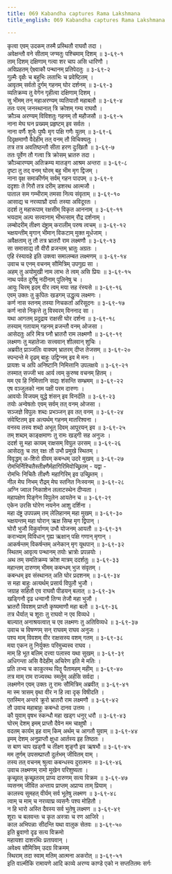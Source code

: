 ```yaml
---
title: 069 Kabandha captures Rama Lakshmana
title_english: 069 Kabandha captures Rama Lakshmana

---
```

<div class="audioEmbed"  caption="श्रीराम-हरिसीताराममूर्ति-घनपाठिभ्यां वचनम्" src="https://archive.org/download/Ramayana-recitation-Sriram-harisItArAmamUrti-Ghanapaati-v2/Kanda_3/Kanda_3_ARK-069-Ayomukyhaha_Karnaadi_Chchedaha.mp3"></div>

कृत्वा एवम् उदकम् तस्मै प्रस्थितौ राघवौ तदा ।  
अवेक्षन्तौ वने सीताम् जग्मतुः पश्चिमाम् दिशम् ॥ ३-६९-१  
ताम् दिशम् दक्षिणाम् गत्वा शर चाप असि धारिणौ ।  
अविप्रहतम् ऐक्ष्वाकौ पन्थानम् प्रतिपेदतुः ॥ ३-६९-२  
गुल्मैः वृक्षैः च बहुभिः लताभिः च प्रवेष्टितम् ।  
आवृतम् सर्वतो दुर्गम् गहनम् घोर दर्शनम् ॥ ३-६९-३  
व्यतिक्रम्य तु वेगेन गृहीत्वा दक्षिणाम् दिशम् ।  
सु भीमम् तन् महाअरण्यम् व्यतियातौ महाबलौ ॥ ३-६९-४  
ततः परम् जनस्थानात् त्रि क्रोशम् गम्य राघवौ ।  
क्रौञ्च अरण्यम् विविशतुः गहनम् तौ महौजसौ ॥ ३-६९-५  
नाना मेघ घन प्रख्यम् प्रहृष्टम् इव सर्वतः ।  
नाना वर्णैः शुभैः पुष्पैः मृग पक्षि गणैः युतम् ॥ ३-६९-६  
दिदृक्षमाणौ वैदेहीम् तत् वनम् तौ विचिक्यतुः ।  
तत्र तत्र अवतिष्ठन्तौ सीता हरण दुःखितौ ॥ ३-६९-७  
ततः पूर्वेण तौ गत्वा त्रि क्रोसम् भ्रातरु तदा ।  
क्रौञ्चारण्यम् अतिक्रम्य मातङ्ग आश्रम अन्तरा ॥ ३-६९-८  
दृष्टा तु तद् वनम् घोरम् बहु भीम मृग द्विजम् ।  
नाना वृक्ष समाकीर्णम् सर्वम् गहन पादपम् ॥ ३-६९-९  
ददृशाः ते गिरौ तत्र दरीम् डशरथ आत्मजौ ।  
पाताल सम गम्भीराम् तमसा नित्य संवृताम् ॥ ३-६९-१०  
आसाद्य च नरव्याघ्रौ दर्याः तस्या अविदूरतः ।  
ददर्श तु महारूपाम् रक्षसीम् विकृत आननाम् ॥ ३-६९-११  
भयदाम् अल्प सत्त्वानाम् भीभत्साम् रौद्र दर्शनाम् ।  
लम्बोदरीम् तीक्ष्ण दंष्ट्राम् करालीम् परुष त्वचम् ॥ ३-६९-१२  
भक्षयन्तीम् मृगान् भीमान् विकटाम् मुक्त मूर्धजाम् ।  
अवैक्षताम् तु तौ तत्र भ्रातरौ राम लक्ष्मणौ ॥ ३-६९-१३  
सा समासाद्य तौ वीरौ व्रजन्तम् भ्रातुः अग्रतः ।  
एहि रंस्यावहे इति उक्त्वा समालम्बत लक्ष्मणम् ॥ ३-६९-१४  
उवाच च एनम् वचनम् सौमित्रिम् उपगुह्य सा ।  
अहम् तु अयोमुखी नाम लाभः ते त्वम् असि प्रियः ॥ ३-६९-१५  
नाथ पर्वत दुर्गेषु नदीनाम् पुलिनेषु च ।  
आयुः चिरम् इदम् वीर त्वम् मया सह रंस्यसे ॥ ३-६९-१६  
एवम् उक्तः तु कुपितः खडगम् उद्धृत्य लक्ष्मणः ।  
कर्ण नास स्तनम् तस्या निचकर्ता अरिसूदनः ॥ ३-६९-१७  
कर्ण नासे निकृत्ते तु विस्वरम् विननाद सा ।  
यथा आगतम् प्रदुद्राव राक्षसी घोर दर्शना ॥ ३-६९-१८  
तस्याम् गतायाम् गहनम् व्रजन्तौ वनम् ओजसा ।  
आसेदतुः अरि मित्र घ्नौ भ्रातरौ राम लक्ष्मणौ ॥ ३-६९-१९  
लक्ष्मणः तु महातेजाः सत्त्ववान् शीलवान् शुचिः ।  
अब्रवीत् प्राञ्जलिः वाक्यम् भ्रातरम् दीप्त तेजसम् ॥ ३-६९-२०  
स्पन्दन्ते मे दृढम् बाहुः उद्विग्नम् इव मे मनः ।  
प्रायशः च अपि अनिष्टानि निमित्तानि उपलक्षये ॥ ३-६९-२१  
तस्मात् सज्जी भव आर्य त्वम् कुरुष्व वचनम् हितम् ।  
मम एव हि निमित्तानि सद्यः शंसन्ति सम्भ्रमम् ॥ ३-६९-२२  
एष वञ्जुलको नाम पक्षी परम दारुणः ।  
आवयोः विजयम् युद्धे शंसन् इव विनर्दति ॥ ३-६९-२३  
तयोः अन्वेषतोः एवम् सर्वम् तत् वनम् ओजसा ।  
सञ्जज्ञे विपुलः शब्दः प्रभञ्जन् इव तत् वनम् ॥ ३-६९-२४  
संवेष्टितम् इव अत्यर्थम् गहनम् मातरिश्वना ।  
वनस्य तस्य शब्दो अभूत् दिवम् आपूरयन् इव ॥ ३-६९-२५  
तम् शब्दम् काङ्क्षमाणः तु रामः खड्गी सह अनुजः ।  
ददर्श सु महा कायम् राक्षसम् विपुल उरसम् ॥ ३-६९-२६  
आसेदतुः च तत् रक्षः तौ उभौ प्रमुखे स्थितम् ।  
विवृद्धम् अ-शिरो ग्रीवम् कबन्धम् उदरे मुखम् ॥ ३-६९-२७  
रोमभिर्निश्चितैस्तीक्ष्णैर्महागिरिमिवोच्छ्रितम् - यद्वा -  
रोमभिः निचितैः तीक्ष्णैः महागिरिम् इव उच्छ्रितम् ।  
नील मेघ निभम् रौद्रम् मेघ स्तनित निःस्वनम् ॥ ३-६९-२८  
अग्नि ज्वाल निकाशेन ललाटस्थेन दीप्यता ।  
महापक्षेण पिङ्गेन विपुलेन आयतेन च ॥ ३-६९-२९  
एकेन उरसि घोरेण नयनेन आशु दर्शिना ।  
महा दंष्ट्र उपपन्नम् तम् लेलिहानम् महा मुखम् ॥ ३-६९-३०  
भक्षयन्तम् महा घोरान् ऋक्ष सिम्ह मृग द्विपान् ।  
घोरौ भुजौ विकुर्वाणम् उभौ योजनम् आयतौ ॥ ३-६९-३१  
कराभ्याम् विविधान् गृह्य ऋक्षान् पक्षि गणान् मृगान् ।  
आकर्षन्तम् विकर्षन्तम् अनेकान् मृग यूथपान् ॥ ३-६९-३२  
स्थितम् आवृत्य पन्थानम् तयोः भ्रात्रोः प्रपन्नयोः ।  
अथ तम् समतिक्रम्य क्रोश मात्रम् ददर्शतुः ॥ ३-६९-३३  
महान्तम् दारुणम् भीमम् कबन्धम् भुज संवृतम् ।  
कबन्धम् इव संस्थानत् अति घोर प्रदशनम् ॥ ३-६९-३४  
स महा बाहुः अत्यर्थम् प्रसार्य विपुलौ भुजौ ।  
जग्राह सहितौ एव राघवौ पीडयन् बलात् ॥ ३-६९-३५  
खड्गिनौ दृढ धन्वानौ तिग्म तेजौ महा भुजौ ।  
भ्रातरौ विवशम् प्राप्तौ कृष्यमाणौ महा बलौ ॥ ३-६९-३६  
तत्र धैर्यात् च शूराः तु राघवो न एव विव्यधे ।  
बाल्यात् अनाश्रयत्वात् च एव लक्ष्मणः तु अतिविव्यधे ॥ ३-६९-३७  
उवाच च विषण्णम् सन् राघवम् राघव अनुजः ।  
पश्य माम् विवशम् वीर राक्षसस्य वशम् गतम् ॥ ३-६९-३८  
मया एकन तु निर्युक्तः परिमुच्यस्व राघव ।  
माम् हि भूत बलिम् दत्त्वा पलास्व यथा सुखम् ॥ ३-६९-३९  
अधिगन्ता असि वैदेहीम् अचिरेण इति मे मतिः ।  
प्रति लभ्य च काकुत्स्थ पितॄ पैतामहम् महीम् ॥ ३-६९-४०  
तत्र माम् राम राज्यस्थः स्मर्तुम् अर्हसि सर्वदा ।  
लक्ष्मणेन एवम् उक्तः तु रामः सौमित्रिम् अब्रवीत् ॥ ३-६९-४१  
मा स्म त्रासम् वृथा वीर न हि त्वा दृक् विषीदति ।  
एतस्मिन् अन्तरे क्रूरो भ्रातरौ राम लक्ष्मणौ ॥ ३-६९-४२  
तौ उवाच महाबाहुः कबन्धो दानव उत्तमः ।  
कौ युवाम् वृषभ स्कन्धौ महा खड्ग धनुर् धरौ ॥ ३-६९-४३  
घोरम् देशम् इमम् प्राप्तौ दैवेन मम चाक्षुषौ ।  
वदतम् कार्यम् इह वाम् किम् अर्थम् च आगतौ युवाम् ॥ ३-६९-४४  
इमम् देशम् अनुप्राप्तौ क्षुधा आर्तस्य इह तिष्ठतः ।  
स बाण चाप खड्गौ च तीक्ष्ण शृङ्गौ इव ऋषभौ ॥ ३-६९-४५  
मम तूर्णम् उपसम्प्राप्तौ दुर्लभम् जीवितम् वाम् ।  
तस्य तत् वचनम् श्रुत्वा कबन्धस्य दुरात्मनः ॥ ३-६९-४६  
उवाच लक्ष्मणम् रामो मुखेन परिशुष्यता ।  
कृच्छ्रात् कृच्छ्रतरम् प्राप्य दारुणम् सत्य विक्रम ॥ ३-६९-४७  
व्यसनम् जीवित अन्ताय प्राप्तम् अप्राप्य ताम् प्रियाम् ।  
कालस्य सुमहत् वीर्यम् सर्व भूतेषु लक्ष्मण ॥ ३-६९-४८  
त्वाम् च माम् च नरव्याघ्र व्यसनैः पश्य मोहितौ ।  
न हि भारो अस्ति दैवस्य सर्व भुतेषु लक्ष्मण ॥ ३-६९-४९  
शूराः च बलवन्तः च कृत अस्त्राः च रण आजिरे ।  
काल अभिपन्नाः सीदन्ति यथा वालुक सेतवः ॥ ३-६९-५०  
इति ब्रुवाणो दृढ सत्य विक्रमो  
महायशा दाशरथिः प्रतापवान् ।  
अवेक्ष्य सौमित्रिम् उदग्र विक्रमम्  
स्थिराम् तदा स्वाम् मतिम् आत्मना अकरोत् ॥ ३-६९-५१  
इति वाल्मीकि रामायणे आदि काव्ये अरण्य काण्डे एको न सप्ततितमः सर्गः